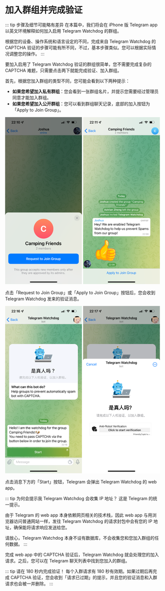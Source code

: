 
# 加入群组并完成验证
::: tip 步骤及细节可能略有差异
在本篇中，我们将会在 iPhone 版 Telegram app 以英文环境解释如何加入启用 Telegram Watchdog 的群组。

根据您的设备、操作系统和语言设定的不同，完成来自 Telegram Watchdog 的 CAPTCHA 验证的步骤可能有所不同，不过，基本步骤类似。您可以根据实际情况调整您的操作。
:::

要加入启用了 Telegram Watchdog 验证的群组很简单，您不需要完成复杂的 CAPTCHA 难题，只需要点击两下就能完成验证、加入群组。

首先，根据您加入群组的类型不同，您可能会看到以下两种提示：

- **如果您希望加入私有群组**：您会看到一张群组名片，并提示您需要经过管理员同意才能加入群组。
- **如果您希望加入公开群组**：您可以看到群组聊天记录，底部的加入按钮为「Apply to Join Group」。

![在私有群组中和公开群组中的加入群聊前审核的提示。][image-1]

点击「Request to Join Group」或「Apply to Join Group」按钮后，您会收到 Telegram Watchdog 发来的验证消息。

![收到的验证消息，以及 CAPTCHA 页面。][image-2]

点击消息下方的「Start」按钮，Telegram 会弹出 Telegram Watchdog 的 web app。

::: tip 为何会提示我 Telegram Watchdog 会收集 IP 地址？
这是 Telegram 的统一提示。

由于 Telegram 的 web app 本身依赖网页相关的技术栈，因此 web app 与用浏览器访问普通网站一样，发往 Telegram Watchdog 的请求封包中会有您的 IP 地址，确保能将请求响应发送给您。

请放心，Telegram Watchdog 本身不设有数据库，不会收集您和您加入群组的任何数据。
:::

完成 web app 中的 CAPTCHA 验证后，Telegram Watchdog 就会处理您的加入请求。之后，您可以在 Telegram 聊天列表中找到您加入的群组。

::: tip 请在 180 秒内完成验证！
每个入群请求有 180 秒有效期。如果过期后再完成 CAPTCHA 验证，您会收到「请求已过期」的提示，并且您的验证消息和入群请求也会被一并删除。
:::

[image-1]:	./images/group-approval-settings.png
[image-2]:	./images/verify-message-and-chaptcha.png